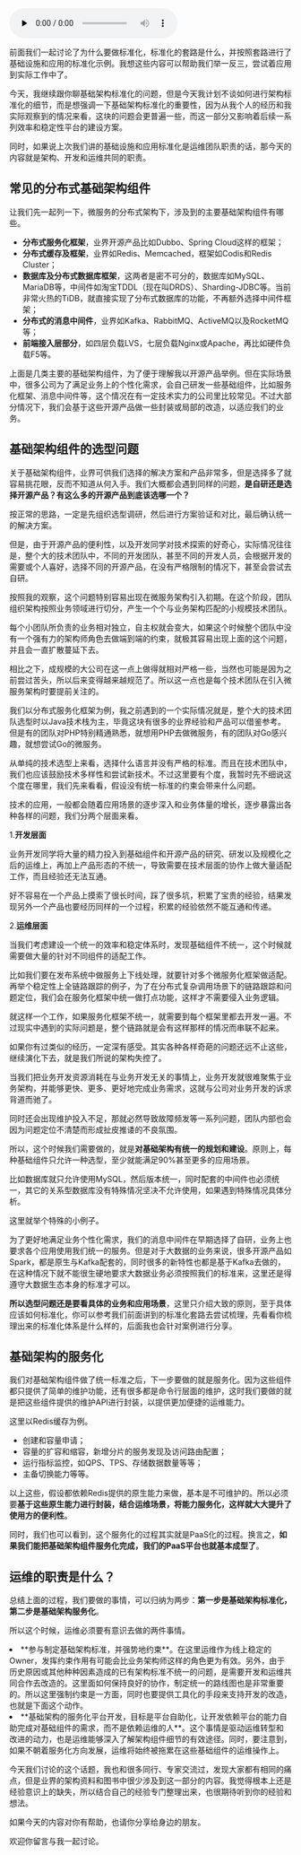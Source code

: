 <audio id="audio" title="04 | 标准化体系建设（下）：如何建立基础架构标准化及服务化体系？" controls="" preload="none"><source id="mp3" src="https://static001.geekbang.org/resource/audio/bc/68/bc1526161fb5a97094d974d5348e8f68.mp3"></audio>

前面我们一起讨论了为什么要做标准化，标准化的套路是什么，并按照套路进行了基础设施和应用的标准化示例。我想这些内容可以帮助我们举一反三，尝试着应用到实际工作中了。

今天，我继续跟你聊基础架构标准化的问题，但是今天我计划不谈如何进行架构标准化的细节，而是想强调一下基础架构标准化的重要性，因为从我个人的经历和我实际观察到的情况来看，这块的问题会更普遍一些，而这一部分又影响着后续一系列效率和稳定性平台的建设方案。

同时，如果说上次我们讲的基础设施和应用标准化是运维团队职责的话，那今天的内容就是架构、开发和运维共同的职责。

## 常见的分布式基础架构组件

让我们先一起列一下，微服务的分布式架构下，涉及到的主要基础架构组件有哪些。

- **分布式服务化框架**，业界开源产品比如Dubbo、Spring Cloud这样的框架；
- **分布式缓存及框架**，业界如Redis、Memcached，框架如Codis和Redis Cluster；
- **数据库及分布式数据库框架**，这两者是密不可分的，数据库如MySQL、MariaDB等，中间件如淘宝TDDL（现在叫DRDS）、Sharding-JDBC等。当前非常火热的TiDB，就直接实现了分布式数据库的功能，不再额外选择中间件框架；
- **分布式的消息中间件**，业界如Kafka、RabbitMQ、ActiveMQ以及RocketMQ等；
- **前端接入层部分**，如四层负载LVS，七层负载Nginx或Apache，再比如硬件负载F5等。

上面是几类主要的基础架构组件，为了便于理解我以开源产品举例。但在实际场景中，很多公司为了满足业务上的个性化需求，会自己研发一些基础组件，比如服务化框架、消息中间件等，这个情况在有一定技术实力的公司里比较常见。不过大部分情况下，我们会基于这些开源产品做一些封装或局部的改造，以适应我们的业务。

## 基础架构组件的选型问题

关于基础架构组件，业界可供我们选择的解决方案和产品非常多，但是选择多了就容易挑花眼，反而不知道从何入手。我们大概都会遇到同样的问题，**是自研还是选择开源产品？有这么多的开源产品到底该选哪一个？**

按正常的思路，一定是先组织选型调研，然后进行方案验证和对比，最后确认统一的解决方案。

但是，由于开源产品的便利性，以及开发同学对技术探索的好奇心，实际情况往往是，整个大的技术团队中，不同的开发团队，甚至不同的开发人员，会根据开发的需要或个人喜好，选择不同的开源产品，在没有严格限制的情况下，甚至会尝试去自研。

按照我的观察，这个问题特别容易出现在微服务架构引入初期。在这个阶段，团队组织架构按照业务领域进行切分，产生一个个与业务架构匹配的小规模技术团队。

每个小团队所负责的业务相对独立，自主权就会变大，如果这个时候整个团队中没有一个强有力的架构师角色去做端到端的约束，就极其容易出现上面的这个问题，并且会一直扩散蔓延下去。

相比之下，成规模的大公司在这一点上做得就相对严格一些，当然也可能是因为之前尝过苦头，所以后来变得越来越规范了。所以这一点也是每个技术团队在引入微服务架构时要提前关注的。

我们以分布式服务化框架为例，我之前遇到的一个实际情况就是，整个大的技术团队选型时以Java技术栈为主，毕竟这块有很多的业界经验和产品可以借鉴参考。但是有的团队对PHP特别精通熟悉，就想用PHP去做微服务，有的团队对Go感兴趣，就想尝试Go的微服务。

从单纯的技术选型上来看，选择什么语言并没有严格的标准。而且在技术团队中，我们也应该鼓励技术多样性和尝试新技术。不过这里要有个度，我暂时先不细说这个度在哪里，我们先来看看，假设没有统一标准的约束会带来什么问题。

技术的应用，一般都会随着应用场景的逐步深入和业务体量的增长，逐步暴露出各种各样的问题，我们分两个层面来看。

1.**开发层面**

业务开发同学将大量的精力投入到基础组件和开源产品的研究、研发以及规模化之后的运维上，再加上产品形态的不统一，导致需要在技术层面的协作上做大量适配工作，而且经验还无法互通。

好不容易在一个产品上摸索了很长时间，踩了很多坑，积累了宝贵的经验，结果发现另外一个产品也要经历同样的一个过程，积累的经验依然不能互通和传递。

2.**运维层面**

当我们考虑建设一个统一的效率和稳定体系时，发现基础组件不统一，这个时候就需要做大量的针对不同组件的适配工作。

比如我们要在发布系统中做服务上下线处理，就要针对多个微服务化框架做适配。再举个稳定性上全链路跟踪的例子，为了在分布式复杂调用场景下的链路跟踪和问题定位，我们会在服务化框架中统一做打点功能，这样才不需要侵入业务逻辑。

就这样一个工作，如果服务化框架不统一，就需要到每个框架里都去开发一遍。不过现实中遇到的实际问题是，整个链路就是会有这样那样的情况而串联不起来。

如果你有过类似的经历，一定深有感受。其实各种各样奇葩的问题还远不止这些，继续演化下去，就是我们所说的架构失控了。

当我们把业务开发资源消耗在与业务开发无关的事情上，业务开发就很难聚焦于业务架构，并能够更快、更多、更好地完成业务需求，这就与公司对业务开发的诉求背道而驰了。

同时还会出现维护投入不足，那就必然导致故障频发等一系列问题，团队内部也会因为问题定位不清楚而形成扯皮推诿的不良氛围。

所以，这个时候我们需要做的，就是**对基础架构有统一的规划和建设**。原则上，每种基础组件只允许一种选型，至少就能满足90%甚至更多的应用场景。

比如数据库就只允许使用MySQL，然后版本统一，同时配套的中间件也必须统一，其它的关系型数据库没有特殊情况坚决不允许使用，如果遇到特殊情况具体分析。

这里就举个特殊的小例子。

为了更好地满足业务个性化需求，我们的消息中间件在早期选择了自研，业务上也要求各个应用使用我们统一的服务。但是对于大数据的业务来说，很多开源产品如Spark，都是原生与Kafka配套的，同时很多的新特性也都是基于Kafka去做的，在这种情况下就不能很生硬地要求大数据业务必须按照我们的标准来，这里还是得遵守大数据生态本身的标准才可以。

**所以选型问题还是要看具体的业务和应用场景**，这里只介绍大致的原则，至于具体应该如何标准化，你可以参考我们前面讲到的标准化套路去尝试梳理，先看看你梳理出来的标准化体系是什么样的，后面我也会针对案例进行分享。

## 基础架构的服务化

我们对基础架构组件做了统一标准之后，下一步要做的就是服务化。因为这些组件都只提供了简单的维护功能，还有很多都是命令行层面的维护，这时我们要做的就是把这些组件提供的维护API进行封装，以提供更加便捷的运维能力。

这里以Redis缓存为例。

- 创建和容量申请；
- 容量的扩容和缩容，新增分片的服务发现及访问路由配置；
- 运行指标监控，如QPS、TPS、存储数据数量等等；
- 主备切换能力等等。

以上这些，假设都依赖Redis提供的原生能力来做，基本是不可维护的。所以必须要**基于这些原生能力进行封装，结合运维场景，将能力服务化，这样就大大提升了使用方的便利性**。

同时，我们也可以看到，这个服务化的过程其实就是PaaS化的过程。换言之，**如果我们能把基础架构组件服务化完成，我们的PaaS平台也就基本成型了**。

## 运维的职责是什么？

总结上面的过程，我们要做的事情，可以归纳为两步：**第一步是基础架构标准化，第二步是基础架构服务化**。

所以这个时候，运维必须要有意识去做的两件事情。

<li>
**参与制定基础架构标准，并强势地约束**。在这里运维作为线上稳定的Owner，发挥约束作用有可能会比业务架构师这样的角色更为有效。另外，由于历史原因或其他种种因素造成的已有架构标准不统一的问题，是需要开发和运维共同合作去改造的。这里面如何保持良好的协作，制定统一的路线图也是非常重要的。所以这里强制约束是一方面，同时也要提供工具化的手段来支持开发的改造，也就是下面这个动作。
</li>
<li>
**基础架构的服务化平台开发，目标是平台自助化，让开发依赖平台的能力自助完成对基础组件的需求，而不是依赖运维的人**。这个事情是驱动运维转型和改进的动力，也是运维能够深入了解架构组件细节的有效途径。同时，要注意到，如果不朝着服务化方向发展，运维将始终被拖累在这些基础组件的运维操作上。
</li>

今天我们讨论的这个话题，我也和很多同行、专家交流过，发现大家都有相同的痛点，但是业界的架构资料和图书中很少涉及到这一部分的内容。我觉得根本上还是经验意识上的缺失，所以结合自己的经验专门整理出来，也很期待听到你的经验和想法。

如果今天的内容对你有帮助，也请你分享给身边的朋友。

欢迎你留言与我一起讨论。


